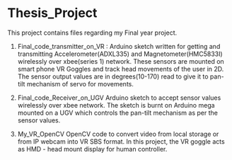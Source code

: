 # Thesis_Project

This project contains files regarding my Final year project.

1. Final_code_transmitter_on_VR :
Arduino sketch written for getting and transmitting Accelerometer(ADXL335) and Magnetometer(HMC5833I) wirelessly
over xbee(series 1) network.
These sensors are mounted on smart phone VR Goggles and track head movements of the user in 2D.
The sensor output values are in degrees(10-170) read to give it to pan-tilt mechanism of servo for movements.

2. Final_code_Receiver_on_UGV
Arduino sketch to accept sensor values wirelessly over xbee network. 
The sketch is burnt on Arduino mega mounted on a UGV which controls the pan-tilt mechanism as per the sensor values.

3. My_VR_OpenCV
OpenCV code to convert video from local storage or from IP webcam into VR SBS format. In this project, the VR goggle acts as HMD - head mount display for human controller.

